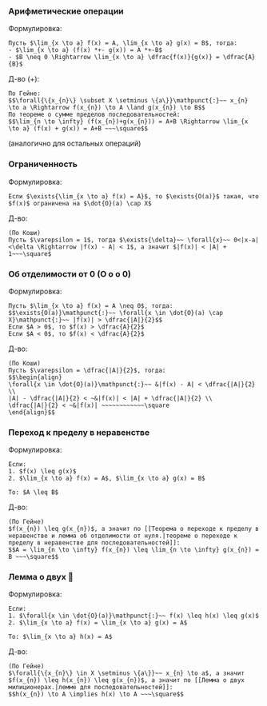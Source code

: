 ### Арифметические операции
Формулировка:
```spoiler-markdown
Пусть $\lim_{x \to a} f(x) = A, \lim_{x \to a} g(x) = B$, тогда:
- $\lim_{x \to a} (f(x) *+- g(x)) = A *+-B$
- $B \neq 0 \Rightarrow \lim_{x \to a} \dfrac{f(x)}{g(x)} = \dfrac{A}{B}$
```

Д-во (+):
```spoiler-markdown
По Гейне:
$$\forall{\{x_{n}\} \subset X \setminus \{a\}}\mathpunct{:}~~ x_{n} \to a \Rightarrow f(x_{n}) \to A \land g(x_{n}) \to B$$
По теореме о сумме пределов последовательностей:
$$\lim_{n \to \infty} (f(x_{n})+g(x_{n})) = A+B \Rightarrow \lim_{x \to a} (f(x) + g(x)) = A+B ~~~\square$$
```
(аналогично для остальных операций)

### Ограниченность
Формулировка:
```spoiler-markdown
Если $\exists{\lim_{x \to a} f(x) = A}$, то $\exists{O(a)}$ такая, что $f(x)$ ограничена на $\dot{O}(a) \cap X$
```

Д-во:
```spoiler-markdown
(По Коши)
Пусть $\varepsilon = 1$, тогда $\exists{\delta}~~ \forall{x}~~ 0<|x-a|<\delta \Rightarrow |f(x) - A| < 1$, а значит $|f(x)| < |A| + 1~~~\square$
```

### Об отделимости от 0 (О о о 0)
Формулировка:
```spoiler-markdown
Пусть $\lim_{x \to a} f(x) = A \neq 0$, тогда:
$$\exists{O(a)}\mathpunct{:}~~ \forall{x \in \dot{O}(a) \cap X}\mathpunct{:}~~ |f(x)| > \dfrac{|A|}{2}$$
Если $A > 0$, то $f(x) > \dfrac{A}{2}$
Если $A < 0$, то $f(x) < \dfrac{A}{2}$
```

Д-во:
```spoiler-markdown
(По Коши)
Пусть $\varepsilon = \dfrac{|A|}{2}$, тогда:
$$\begin{align}
\forall{x \in \dot{O}(a)}\mathpunct{:}~~ &|f(x) - A| < \dfrac{|A|}{2} \\
|A| - \dfrac{|A|}{2} < ~&|f(x)| < |A| + \dfrac{|A|}{2} \\
\dfrac{|A|}{2} < ~&|f(x)| ~~~~~~~~~~~~\square
\end{align}$$
```

### Переход к пределу в неравенстве
Формулировка:
```spoiler-markdown
Если:
1. $f(x) \leq g(x)$
2. $\lim_{x \to a} f(x) = A$, $\lim_{x \to a} g(x) = B$

То: $A \leq B$
```

Д-во:
```spoiler-markdown
(По Гейне)
$f(x_{n}) \leq g(x_{n})$, а значит по [[Теорема о переходе к пределу в неравенстве и лемма об отделимости от нуля.|теореме о переходе к пределу в неравенстве для последовательностей]]: 
$$A = \lim_{n \to \infty} f(x_{n}) \leq \lim_{n \to \infty} g(x_{n}) = B ~~~\square$$
```

### Лемма о двух 👮
Формулировка:
```spoiler-markdown
Если:
1. $\forall{x \in \dot{O}(a)}\mathpunct{:}~~ f(x) \leq h(x) \leq g(x)$
2. $\lim_{x \to a} f(x) = \lim_{x \to a} g(x) = A$

То: $\lim_{x \to a} h(x) = A$
```

Д-во:
```spoiler-markdown
(По Гейне)
$\forall{\{x_{n}\} \in X \setminus \{a\}}~~ x_{n} \to a$, а значит $f(x_{n}) \leq h(x_{n}) \leq g(x_{n})$, а значит по [[Лемма о двух милиционерах.|лемме для последовательностей]]: 
$$h(x_{n}) \to A \implies h(x) \to A ~~~\square$$
```

